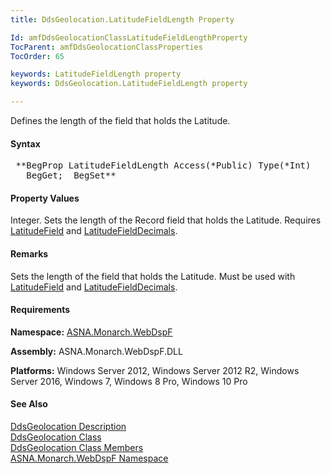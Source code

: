```yaml
---
title: DdsGeolocation.LatitudeFieldLength Property

Id: amfDdsGeolocationClassLatitudeFieldLengthProperty
TocParent: amfDdsGeolocationClassProperties
TocOrder: 65

keywords: LatitudeFieldLength property
keywords: DdsGeolocation.LatitudeFieldLength property

---
```


Defines the length of the field that holds the Latitude.

#### Syntax
<pre class="prettyprint"> **BegProp LatitudeFieldLength Access(*Public) Type(*Int)
   BegGet;  BegSet** </pre>

#### Property Values
Integer. Sets the length of the Record field that holds the Latitude. Requires [LatitudeField](amfDdsGeolocationClassLatitudeFieldProperty.html) and [LatitudeFieldDecimals](amfDdsGeolocationClassLatitudeFieldDecimalsProperty.html).

#### Remarks
Sets the length of the field that holds the Latitude. Must be used with [LatitudeField](amfDdsGeolocationClassLatitudeFieldProperty.html) and [LatitudeFieldDecimals](amfDdsGeolocationClassLatitudeFieldDecimalsProperty.html).

#### Requirements
**Namespace:** [ASNA.Monarch.WebDspF](amfWebDspFNamespace.html)

**Assembly:** ASNA.Monarch.WebDspF.DLL

**Platforms:** Windows Server 2012, Windows Server 2012 R2, Windows Server 2016, Windows 7, Windows 8 Pro, Windows 10 Pro

#### See Also
[DdsGeolocation Description](amfUnderstandingGeoloc.html)<br /> [ DdsGeolocation Class](amfDdsGeolocationClass.html) <br /> [ DdsGeolocation Class Members](amfDdsGeolocationClassMembers.html) <br /> [ ASNA.Monarch.WebDspF Namespace](amfWebDspFNamespace.html) 
